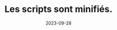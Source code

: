 ---
N: '223'
Rubrique: Serveur et performances
title: Les scripts sont minifiés. 
detail: Les scripts du livre sont minifiés. 
abstract: 
categories: ["Performances"]
agrege: O4223-E068
opquast: '4 223'
indiceebook: '68'
description: "Règle n° 068"
weight:  068
actif: '1'
layout: rules
date: 2023-09-28
tags: ["Écoconception", ""]
objectif: ["", ""]
Meo: [""]
Controle: [""
]
Source: ["Opquast"]
Referentiel: [""]
Steps: ["", ""]
---
